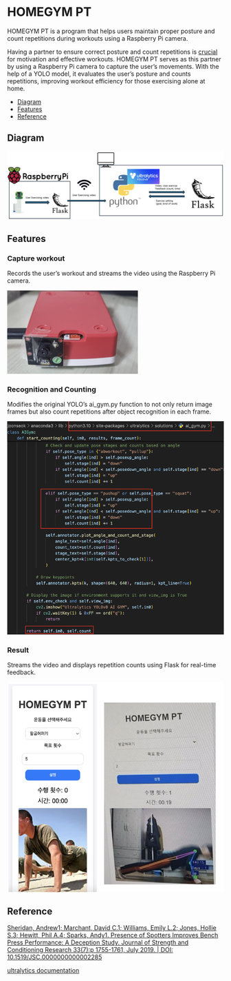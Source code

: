 # HOMEGYM PT

HOMEGYM PT is a program that helps users maintain proper posture and count repetitions during workouts using a Raspberry Pi camera.

Having a partner to ensure correct posture and count repetitions is [crucial](https://journals.lww.com/nsca-jscr/fulltext/2019/07000/presence_of_spotters_improves_bench_press.3.aspx) for motivation and effective workouts. HOMEGYM PT serves as this partner by using a Raspberry Pi camera to capture the user’s movements. With the help of a YOLO model, it evaluates the user’s posture and counts repetitions, improving workout efficiency for those exercising alone at home.

- [Diagram](#Diagram)
- [Features](#features)
- [Reference](#Reference)

## Diagram

![diagram](https://github.com/chungJS/HOMEGYM_PT/raw/main/img/diagram.png)

## Features

### Capture workout

Records the user’s workout and streams the video using the Raspberry Pi camera.

![picam](https://github.com/chungJS/HOMEGYM_PT/raw/main/img/picam.png)

### Recognition and Counting

Modifies the original YOLO’s ai_gym.py function to not only return image frames but also count repetitions after object recognition in each frame.

![edit](https://github.com/chungJS/HOMEGYM_PT/raw/main/img/edit.png)

### Result

Streams the video and displays repetition counts using Flask for real-time feedback.

![result](https://github.com/chungJS/HOMEGYM_PT/raw/main/img/result.png)

## Reference

[Sheridan, Andrew1; Marchant, David C.1; Williams, Emily L.2; Jones, Hollie S.3; Hewitt, Phil A.4; Sparks, Andy1. Presence of Spotters Improves Bench Press Performance: A Deception Study. Journal of Strength and Conditioning Research 33(7):p 1755-1761, July 2019. | DOI: 10.1519/JSC.0000000000002285](https://journals.lww.com/nsca-jscr/fulltext/2019/07000/presence_of_spotters_improves_bench_press.3.aspx)

[ultralytics documentation](https://docs.ultralytics.com/ko/tasks/pose/)
